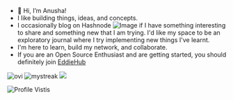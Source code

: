 - 👋 Hi, I’m Anusha!
- I like building things, ideas, and concepts.
- I occasionally blog on Hashnode ![Image](https://img.shields.io/badge/Hashnode-2962FF?style=for-the-badge&logo=hashnode&logoColor=white) if I have something interesting to share and something new that I am trying. I'd like my space to be an exploratory journal where I try implementing new things I've learnt. 
- I'm here to learn, build my network, and collaborate.
- If you are an Open Source Enthusiast and are getting started, you should definitely join [EddieHub](https://github.com/EddieHubCommunity)

<img src="https://github-readme-stats.vercel.app/api/top-langs?username=anushas-dev&show_icons=true&locale=en&layout=compact&theme=chartreuse-dark" alt="ovi" />
<img src="https://github-readme-streak-stats.herokuapp.com/?user=anushas-dev&theme=tokyonight" alt="mystreak"/>

<img src="https://github-profile-trophy.vercel.app/?username=anushas-dev&theme=juicyfresh&no-bg=true" />

![Profile Vistis](https://gpvc.arturio.dev/anushas-dev)
